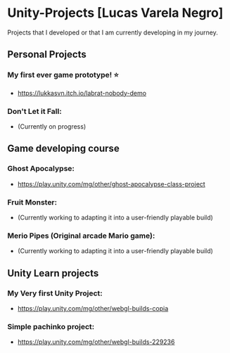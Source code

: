 # Unity-Projects [Lucas Varela Negro]
Projects that I developed or that I am currently developing in my journey.

## __Personal Projects__

### My first ever game prototype! ⭐
- https://lukkasvn.itch.io/labrat-nobody-demo

### Don't Let it Fall:
- (Currently on progress)

## __Game developing course__

### Ghost Apocalypse:

- https://play.unity.com/mg/other/ghost-apocalypse-class-project

### Fruit Monster:

- (Currently working to adapting it into a user-friendly playable build)

### Merio Pipes (Original arcade Mario game):

- (Currently working to adapting it into a user-friendly playable build)

## __Unity Learn projects__

### My Very first Unity Project:
  - https://play.unity.com/mg/other/webgl-builds-copia

### Simple pachinko project:
  - https://play.unity.com/mg/other/webgl-builds-229236
